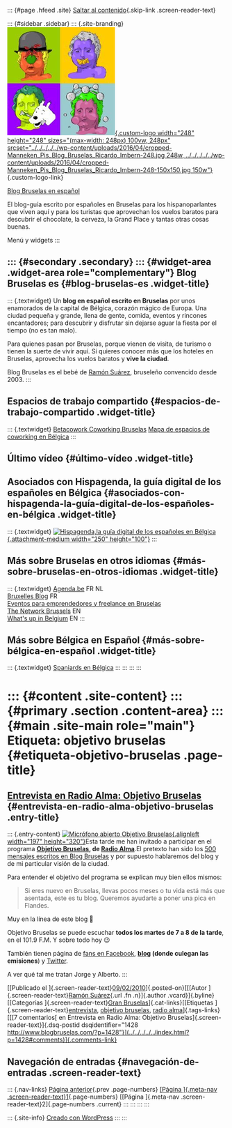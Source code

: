 ::: {#page .hfeed .site}
[Saltar al contenido](index.html#content){.skip-link
.screen-reader-text}

::: {#sidebar .sidebar}
::: {.site-branding}
[![](../../../../../wp-content/uploads/2016/04/cropped-Manneken_Pis_Blog_Bruselas_Ricardo_Imbern-248.jpg){.custom-logo
width="248" height="248" sizes="(max-width: 248px) 100vw, 248px"
srcset="../../../../../wp-content/uploads/2016/04/cropped-Manneken_Pis_Blog_Bruselas_Ricardo_Imbern-248.jpg 248w, ../../../../../wp-content/uploads/2016/04/cropped-Manneken_Pis_Blog_Bruselas_Ricardo_Imbern-248-150x150.jpg 150w"}](../../../../../index.html){.custom-logo-link}

[Blog Bruselas en español](../../../../../index.html)

El blog-guía escrito por españoles en Bruselas para los hispanoparlantes
que viven aquí y para los turistas que aprovechan los vuelos baratos
para descubrir el chocolate, la cerveza, la Grand Place y tantas otras
cosas buenas.

Menú y widgets
:::

::: {#secondary .secondary}
::: {#widget-area .widget-area role="complementary"}
Blog Bruselas es {#blog-bruselas-es .widget-title}
----------------

::: {.textwidget}
Un **blog en español escrito en Bruselas** por unos enamorados de la
capital de Bélgica, corazón mágico de Europa. Una ciudad pequeña y
grande, llena de gente, comida, eventos y rincones encantadores; para
descubrir y disfrutar sin dejarse aguar la fiesta por el tiempo (no es
tan malo).

Para quienes pasan por Bruselas, porque vienen de visita, de turismo o
tienen la suerte de vivir aquí. Sí quieres conocer más que los hoteles
en Bruselas, aprovecha los vuelos baratos y **vive la ciudad**.

Blog Bruselas es el bebé de [Ramón Suárez](http://www.ramonsuarez.com),
bruseleño convencido desde 2003.
:::

Espacios de trabajo compartido {#espacios-de-trabajo-compartido .widget-title}
------------------------------

::: {.textwidget}
[Betacowork Coworking Bruselas](http://www.betacowork.com) [Mapa de
espacios de coworking en Bélgica](http://coworkingbelgium.com)
:::

Último vídeo {#último-vídeo .widget-title}
------------

Asociados con Hispagenda, la guía digital de los españoles en Bélgica {#asociados-con-hispagenda-la-guía-digital-de-los-españoles-en-bélgica .widget-title}
---------------------------------------------------------------------

::: {.textwidget}
[![Hispagenda,la guía digital de los españoles en
Bélgica](../../../../../wp-content/uploads/2010/04/Hispagenda-250px.gif "Hispagenda, la guía digital de los españoles en Bélgica"){.attachment-medium
width="250" height="100"}](http://www.hispagenda.com)
:::

Más sobre Bruselas en otros idiomas {#más-sobre-bruselas-en-otros-idiomas .widget-title}
-----------------------------------

::: {.textwidget}
[Agenda.be](http://www.agenda.be) FR NL\
[Bruxelles Blog](http://www.bxlblog.be/) FR\
[Eventos para emprendedores y freelance en
Bruselas](http://www.betacowork.com/events/)\
[The Network
Brussels](http://groups.yahoo.com/group/TheNetworkBrussels/) EN\
[What\'s up in Belgium](http://www.whatsupin.be/) EN
:::

Más sobre Bélgica en Español {#más-sobre-bélgica-en-español .widget-title}
----------------------------

::: {.textwidget}
[Spaniards en Bélgica](http://www.spaniards.es/paises/belgica)
:::
:::
:::
:::

::: {#content .site-content}
::: {#primary .section .content-area}
::: {#main .site-main role="main"}
Etiqueta: objetivo bruselas {#etiqueta-objetivo-bruselas .page-title}
===========================

[Entrevista en Radio Alma: Objetivo Bruselas](../../../../../index.html?p=1428) {#entrevista-en-radio-alma-objetivo-bruselas .entry-title}
-------------------------------------------------------------------------------

::: {.entry-content}
[![Micrófono abierto Objetivo
Bruselas](http://2.bp.blogspot.com/_HaHiDsUh4E4/S2QzOImP_nI/AAAAAAAAAAM/1PmeldeNg-E/s320/FOTO+MICRO.jpg "Micrófono abierto Objetivo Bruselas"){.alignleft
width="197"
height="320"}](http://2.bp.blogspot.com/_HaHiDsUh4E4/S2QzOImP_nI/AAAAAAAAAAM/1PmeldeNg-E/s320/FOTO+MICRO.jpg)Esta
tarde me han invitado a participar en el programa **[Objetivo
Bruselas](http://www.objetivobruselas.blogspot.com "El blog de Objetivo Bruselas"),
de [Radio
Alma](http://www.radioalma.be/ "Radio Alma, extranjeros en Bruselas")**.El
pretexto han sido los [500 mensajes escritos en Blog
Bruselas](http://www.blogbruselas.com/2010/02/500-mensajes-publicados-en-blog-bruselas.html "Los primeros 500 mensajes en Blog Bruselas")
y por supuesto hablaremos del blog y de mi particular visión de la
ciudad.

Para entender el objetivo del programa se explican muy bien ellos
mismos:

> Si eres nuevo en Bruselas, llevas pocos meses o tu vida está más que
> asentada, este es tu blog. Queremos ayudarte a poner una pica en
> Flandes.

Muy en la línea de este blog 🙂

Objetivo Bruselas se puede escuchar **todos los martes de 7 a 8 de la
tarde**, en el 101.9 F.M. Y sobre todo hoy 😉

También tienen página de [fans en
Facebook](http://www.facebook.com/objetivobruselas "Fans de Objetivo Bruselas en Facebook"),
**[blog](http://www.objetivobruselas.blogspot.com "El blog de Objetivo Bruselas")
(donde culegan las emisiones**) y
[Twitter](http://twitter.com/objbruselas "Los tuits de Objetivo Bruselas").

A ver qué tal me tratan Jorge y Alberto.
:::

[[Publicado el
]{.screen-reader-text}[09/02/2010](../../../../../index.html?p=1428)]{.posted-on}[[[Autor
]{.screen-reader-text}[Ramón
Suárez](../../../../2010/04/30/index.html?author=2){.url .fn
.n}]{.author .vcard}]{.byline}[[Categorías ]{.screen-reader-text}[Gran
Bruselas](../../../../category/gran-bruselas/index.html)]{.cat-links}[[Etiquetas
]{.screen-reader-text}[entrevista](../../../entrevista/index.html),
[objetivo bruselas](../../index.html), [radio
alma](../../../radio-alma/index.html)]{.tags-links}[[[7 comentarios[ en
Entrevista en Radio Alma: Objetivo
Bruselas]{.screen-reader-text}]{.dsq-postid
dsqidentifier="1428 http://www.blogbruselas.com/?p=1428"}](../../../../../index.html?p=1428#comments)]{.comments-link}

Navegación de entradas {#navegación-de-entradas .screen-reader-text}
----------------------

::: {.nav-links}
[Página anterior](../../index.html){.prev .page-numbers} [[Página
]{.meta-nav .screen-reader-text}1](../../index.html){.page-numbers}
[[Página ]{.meta-nav .screen-reader-text}2]{.page-numbers .current}
:::
:::
:::
:::

::: {.site-info}
[Creado con WordPress](https://es.wordpress.org/)
:::
:::
